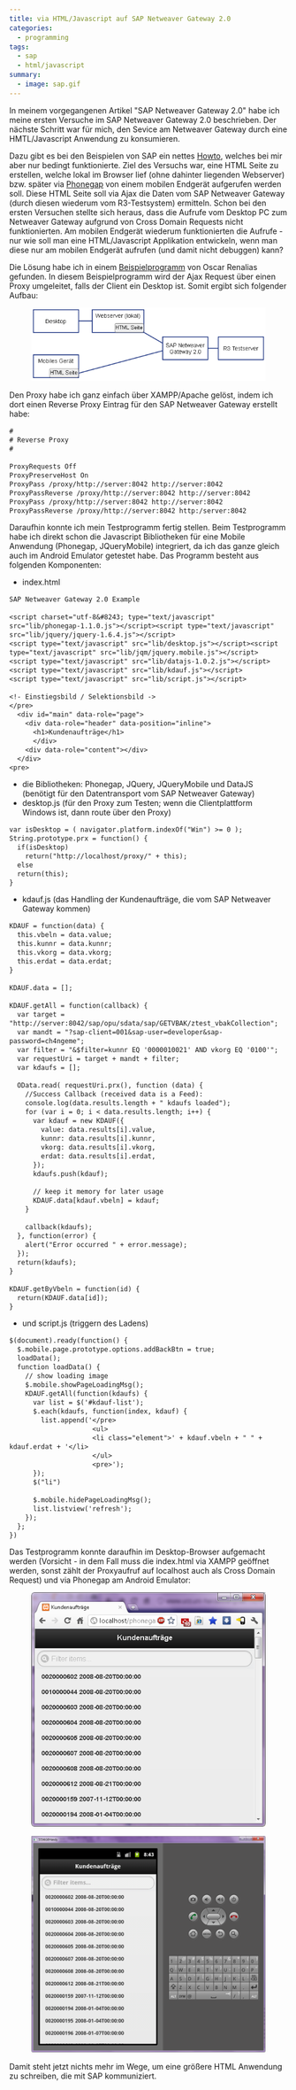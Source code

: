 ```yaml
---
title: via HTML/Javascript auf SAP Netweaver Gateway 2.0
categories:
  - programming
tags:  
  - sap
  - html/javascript
summary:
  - image: sap.gif  
---
```

In meinem vorgegangenen Artikel "SAP Netweaver Gateway 2.0" habe ich meine ersten Versuche im SAP Netweaver Gateway 2.0 beschrieben. Der nächste Schritt war für mich, den Sevice am Netweaver Gateway durch eine HMTL/Javascript Anwendung zu konsumieren.

Dazu gibt es bei den Beispielen von SAP ein nettes [Howto](http://wiki.sdn.sap.com/wiki/download/attachments/250646828/JavaScript+-+How+to+Guide.pdf?version=1&modificationDate=1318263992587), welches bei mir aber nur bedingt funktionierte. Ziel des Versuchs war, eine HTML Seite zu erstellen, welche lokal im Browser lief (ohne dahinter liegenden Webserver) bzw. später via [Phonegap](http://phonegap.com/) von einem mobilen Endgerät aufgerufen werden soll. Diese HTML Seite soll via Ajax die Daten vom SAP Netweaver Gateway (durch diesen wiederum vom R3-Testsystem) ermitteln. Schon bei den ersten Versuchen stellte sich heraus, dass die Aufrufe vom Desktop PC zum Netweaver Gateway aufgrund von Cross Domain Requests nicht funktionierten. Am mobilen Endgerät wiederum funktionierten die Aufrufe - nur wie soll man eine HTML/Javascript Applikation entwickeln, wenn man diese nur am mobilen Endgerät aufrufen (und damit nicht debuggen) kann?

Die Lösung habe ich in einem [Beispielprogramm](https://github.com/phunkphorce/phonegap-netweaver-gateway) von Oscar Renalias gefunden. In diesem Beispielprogramm wird der Ajax Request über einen Proxy umgeleitet, falls der Client ein Desktop ist. Somit ergibt sich folgender Aufbau:

<figure><a href="/images/2012/01/aufruf_gw.png"><img src="/images/2012/01/aufruf_gw.png" alt="Aufruf Gateway"></a></figure>

Den Proxy habe ich ganz einfach über XAMPP/Apache gelöst, indem ich dort einen Reverse Proxy Eintrag für den SAP Netweaver Gateway erstellt habe:

```
#
# Reverse Proxy
#

ProxyRequests Off
ProxyPreserveHost On
ProxyPass /proxy/http://server:8042 http://server:8042
ProxyPassReverse /proxy/http://server:8042 http://server:8042
ProxyPass /proxy/http://server:8042 http://server:8042
ProxyPassReverse /proxy/http://server:8042 http:/server:8042
```

Daraufhin konnte ich mein Testprogramm fertig stellen. Beim Testprogramm habe ich direkt schon die Javascript Bibliotheken für eine Mobile Anwendung (Phonegap, JQueryMobile) integriert, da ich das ganze gleich auch im Android Emulator getestet habe. Das Programm besteht aus folgenden Komponenten:

* index.html

```
SAP Netweaver Gateway 2.0 Example

<script charset="utf-8&#8243; type="text/javascript" src="lib/phonegap-1.1.0.js"></script><script type="text/javascript" src="lib/jquery/jquery-1.6.4.js"></script>
<script type="text/javascript" src="lib/desktop.js"></script><script type="text/javascript" src="lib/jqm/jquery.mobile.js"></script>
<script type="text/javascript" src="lib/datajs-1.0.2.js"></script><script type="text/javascript" src="lib/kdauf.js"></script>
<script type="text/javascript" src="lib/script.js"></script>

<!- Einstiegsbild / Selektionsbild ->
</pre>
  <div id="main" data-role="page">
    <div data-role="header" data-position="inline">
      <h1>Kundenaufträge</h1>
      </div>
    <div data-role="content"></div>
  </div>
<pre>
```

* die Bibliotheken: Phonegap, JQuery, JQueryMobile und DataJS (benötigt für den Datentransport vom SAP Netweaver Gateway)
* desktop.js (für den Proxy zum Testen; wenn die Clientplattform Windows ist, dann route über den Proxy)

```
var isDesktop = ( navigator.platform.indexOf("Win") >= 0 );
String.prototype.prx = function() {
  if(isDesktop)
    return("http://localhost/proxy/" + this);
  else
  return(this);
}
```

* kdauf.js (das Handling der Kundenaufträge, die vom SAP Netweaver Gateway kommen)

```
KDAUF = function(data) {
  this.vbeln = data.value;
  this.kunnr = data.kunnr;
  this.vkorg = data.vkorg;
  this.erdat = data.erdat;
}

KDAUF.data = [];

KDAUF.getAll = function(callback) {
  var target = "http://server:8042/sap/opu/sdata/sap/GETVBAK/ztest_vbakCollection";
  var mandt = "?sap-client=001&sap-user=developer&sap-password=ch4ngeme";
  var filter = "&$filter=kunnr EQ '0000010021' AND vkorg EQ '0100'";
  var requestUri = target + mandt + filter;
  var kdaufs = [];

  OData.read( requestUri.prx(), function (data) {
    //Success Callback (received data is a Feed):
    console.log(data.results.length + " kdaufs loaded");
    for (var i = 0; i < data.results.length; i++) {
      var kdauf = new KDAUF({
        value: data.results[i].value,
        kunnr: data.results[i].kunnr,
        vkorg: data.results[i].vkorg,
        erdat: data.results[i].erdat,
      });
      kdaufs.push(kdauf);

      // keep it memory for later usage
      KDAUF.data[kdauf.vbeln] = kdauf;
    }

    callback(kdaufs);
  }, function(error) {
    alert("Error occurred " + error.message);
  });
  return(kdaufs);
}

KDAUF.getByVbeln = function(id) {
  return(KDAUF.data[id]);
}
```

* und script.js (triggern des Ladens)

```
$(document).ready(function() {
  $.mobile.page.prototype.options.addBackBtn = true;
  loadData();
  function loadData() {
    // show loading image
    $.mobile.showPageLoadingMsg();
    KDAUF.getAll(function(kdaufs) {
      var list = $('#kdauf-list');
      $.each(kdaufs, function(index, kdauf) {
        list.append('</pre>
                     <ul>
                     <li class="element">' + kdauf.vbeln + " " + kdauf.erdat + '</li>
                     </ul>
                     <pre>');
      });
      $("li")

      $.mobile.hidePageLoadingMsg();
      list.listview('refresh');
    });
  };
})
```

Das Testprogramm konnte daraufhin im Desktop-Browser aufgemacht werden (Vorsicht - in dem Fall muss die index.html via XAMPP geöffnet werden, sonst zählt der Proxyaufruf auf localhost auch als Cross Domain Request) und via Phonegap am Android Emulator:

<figure><a href="/images/2012/01/testprogramm_browser.png"><img src="/images/2012/01/testprogramm_browser.png" alt="das Testprogramm im Browser"></a></figure>
<figure><a href="/images/2012/01/testprogramm_android_emulator.png"><img src="/images/2012/01/testprogramm_android_emulator.png" alt="das Testprogramm im Android Emulator"></a></figure>

Damit steht jetzt nichts mehr im Wege, um eine größere HTML Anwendung zu schreiben, die mit SAP kommuniziert.
